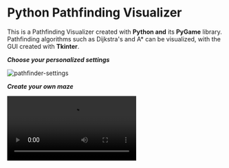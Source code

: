 # Python Pathfinding Visualizer
This is a Pathfinding Visualizer created with **Python and** its **PyGame** library. Pathfinding algorithms such as Dijkstra's and A* can be visualized, with the GUI created with **Tkinter**.

***Choose your personalized settings***

![pathfinder-settings](https://user-images.githubusercontent.com/47330978/117524120-2e2d4b00-af8a-11eb-9b1e-1edff478086e.png)

***Create your own maze***

![](https://user-images.githubusercontent.com/47330978/117524353-038fc200-af8b-11eb-854f-71b5aaffe287.mp4)

